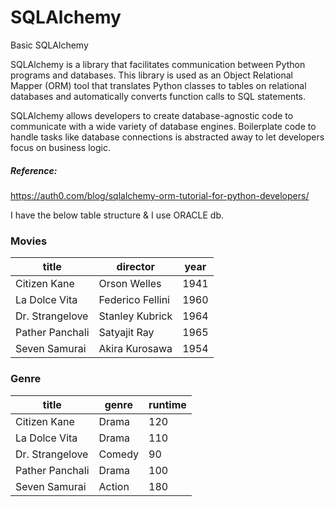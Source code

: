 # SQLAlchemy
Basic SQLAlchemy 


SQLAlchemy is a library that facilitates communication between Python programs and databases. 
This library is used as an Object Relational Mapper (ORM) tool that translates Python classes to tables on relational databases and 
automatically converts function calls to SQL statements. 

SQLAlchemy allows developers to create database-agnostic code to communicate with a wide variety of database engines.
Boilerplate code to handle tasks like database connections is abstracted away to let developers focus on business logic.

##### Reference:
https://auth0.com/blog/sqlalchemy-orm-tutorial-for-python-developers/

I have the below table structure & I use ORACLE db.

### Movies

| title | director | year |
| --- | --- | --- |
| Citizen Kane | Orson Welles | 1941 |
| La Dolce Vita | Federico Fellini | 1960 |
| Dr. Strangelove | Stanley Kubrick | 1964 |
| Pather Panchali | Satyajit Ray | 1965 |
| Seven Samurai | Akira Kurosawa | 1954 |

### Genre

| title | genre | runtime |
| --- | --- | --- |
| Citizen Kane | Drama | 120 |
| La Dolce Vita | Drama | 110 |
| Dr. Strangelove | Comedy | 90 |
| Pather Panchali | Drama | 100 |
| Seven Samurai | Action | 180 |



